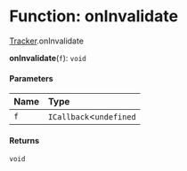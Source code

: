 # Function: onInvalidate

[Tracker](/en/auto-docs/reactive/modules/Tracker.md).onInvalidate

**onInvalidate**(`f`): `void`

#### Parameters

| Name | Type |
| :------ | :------ |
| `f` | `ICallback`<`undefined` | [`Computation`](/en/auto-docs/reactive/classes/Tracker.Computation.md)<`any`>, `void`> |

#### Returns

`void`
